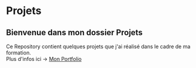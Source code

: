 # Projets

## **Bienvenue dans mon dossier Projets**

Ce Repository contient quelques projets que j'ai réalisé dans le cadre de ma formation.<br>
Plus d'infos ici -> [Mon Portfolio](https://audreysaussaye.github.io/Audrey-Saussaye/) 